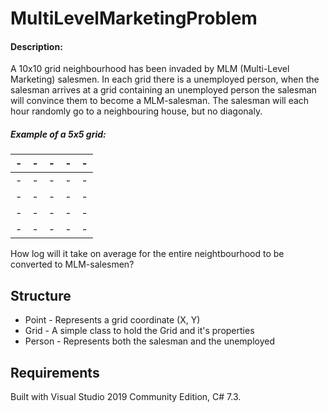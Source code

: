 # MultiLevelMarketingProblem

#### Description:

A 10x10 grid neighbourhood has been invaded by MLM (Multi-Level Marketing) salesmen.
In each grid there is a unemployed person, when the salesman arrives at a grid containing an unemployed person the salesman will convince them to become a MLM-salesman. The salesman will each hour randomly go to a neighbouring house, but no diagonaly.

##### Example of a 5x5 grid:
|-|-|-|-|-|
|-|-|-|-|-|
|-|-|-|-|-|
|-|-|-|-|-|
|-|-|-|-|-|
|-|-|-|-|-|

How log will it take on average for the entire neightbourhood to be converted to MLM-salesmen?

## Structure
* Point - Represents a grid coordinate (X, Y)
* Grid - A simple class to hold the Grid and it's properties
* Person - Represents both the salesman and the unemployed

## Requirements
Built with Visual Studio 2019 Community Edition, C# 7.3.
